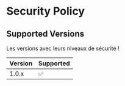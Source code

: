 # Security Policy

## Supported Versions

Les versions avec leurs niveaux de sécurité !

| Version | Supported          |
| ------- | ------------------ |
| 1.0.x   | :white_check_mark: |

 
